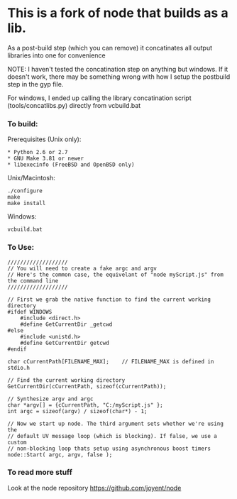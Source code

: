 # This is a fork of node that builds as a lib. 

As a post-build step (which you can remove) it concatinates all output libraries into one for convenience

NOTE: I haven't tested the concatination step on anything but windows. If it doesn't work, there may be something wrong with how I setup the postbuild step in the gyp file. 

For windows, I ended up calling the library concatination script (tools/concatlibs.py) directly from vcbuild.bat

### To build:

Prerequisites (Unix only):

    * Python 2.6 or 2.7
    * GNU Make 3.81 or newer
    * libexecinfo (FreeBSD and OpenBSD only)

Unix/Macintosh:

    ./configure
    make
    make install

Windows:

    vcbuild.bat

### To Use:
	///////////////////
    // You will need to create a fake argc and argv
	// Here's the common case, the equivelant of "node myScript.js" from the command line
    ///////////////////

    // First we grab the native function to find the current working directory
	#ifdef WINDOWS
        #include <direct.h>
        #define GetCurrentDir _getcwd
    #else
        #include <unistd.h>
        #define GetCurrentDir getcwd
    #endif

    char cCurrentPath[FILENAME_MAX];    // FILENAME_MAX is defined in stdio.h

    // Find the current working directory
    GetCurrentDir(cCurrentPath, sizeof(cCurrentPath));

    // Synthesize argv and argc
    char *argv[] = {cCurrentPath, "C:/myScript.js" };
    int argc = sizeof(argv) / sizeof(char*) - 1;

    // Now we start up node. The third argument sets whether we're using the
    // default UV message loop (which is blocking). If false, we use a custom
    // non-blocking loop thats setup using asynchronous boost timers
    node::Start( argc, argv, false );

### To read more stuff
Look at the node repository
https://github.com/joyent/node